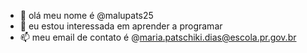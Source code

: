 - 👋 olá meu nome é @malupats25
- 👀  eu estou interessada em aprender a programar
- 📫 meu email de contato  é @maria.patschiki.dias@escola.pr.gov.br
 
